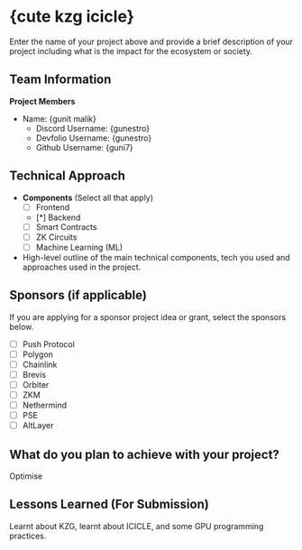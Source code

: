 # {cute kzg icicle}

Enter the name of your project above and provide a brief description of your project including what is the impact for the ecosystem or society.

## Team Information

**Project Members**

- Name: {gunit malik}
  - Discord Username: {gunestro}
  - Devfolio Username: {gunestro}
  - Github Username: {guni7}

## Technical Approach

- **Components** (Select all that apply)
  - [ ] Frontend
  - [*] Backend
  - [ ] Smart Contracts
  - [ ] ZK Circuits
  - [ ] Machine Learning (ML)

- High-level outline of the main technical components, tech you used and approaches used in the project.

## Sponsors (if applicable)

If you are applying for a sponsor project idea or grant, select the sponsors below.

- [ ] Push Protocol
- [ ] Polygon
- [ ] Chainlink
- [ ] Brevis
- [ ] Orbiter
- [ ] ZKM
- [ ] Nethermind
- [ ] PSE
- [ ] AltLayer

## What do you plan to achieve with your project?

Optimise

## Lessons Learned (For Submission)

Learnt about KZG, learnt about ICICLE, and some GPU programming practices. 


